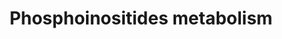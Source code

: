 ---
annotations:
- type: Disease Ontology
  value: oculocerebrorenal syndrome
- type: Pathway Ontology
  value: phosphatidylinositol metabolic pathway
- type: Disease Ontology
  value: Charcot-Marie-Tooth disease type 4B1
- type: Disease Ontology
  value: Fleck corneal dystrophy
- type: Disease Ontology
  value: centronuclear myopathy
authors:
- DeSl
- Egonw
communities:
- Lipids
- IEM
- RareDiseases
description: Phosphatidylinositols are a family of lipids under the phosphatidylglyceride
  class. This pathway specifies several metabolic conversions between PIP, PIP2, PIP3
  and other metabolites. Phosphorylation sites on the individual metabolites are drawn
  as states, with the location added as a number.  The main interactions within this
  pathway are based on Figure 1 of [https://doi.org/10.1038/nmeth867 Rusten et al],
  annotated with biochemical interaction database [https://www.rhea-db.org/ Rhea],
  and diseases (depicted in pink) with corresponding [https://www.omim.org/ OMIM-identifiers.].
  Dashed lines depict proposed interactions which have not been characterised (yet)
last-edited: 2020-10-02
organisms:
- Homo sapiens
redirect_from:
- /index.php/Pathway:WP4971
- /instance/WP4971
schema-jsonld:
- '@context': https://schema.org/
  '@id': https://wikipathways.github.io/pathways/WP4971.html
  '@type': Dataset
  creator:
    '@type': Organization
    name: WikiPathways
  description: Phosphatidylinositols are a family of lipids under the phosphatidylglyceride
    class. This pathway specifies several metabolic conversions between PIP, PIP2,
    PIP3 and other metabolites. Phosphorylation sites on the individual metabolites
    are drawn as states, with the location added as a number.  The main interactions
    within this pathway are based on Figure 1 of [https://doi.org/10.1038/nmeth867
    Rusten et al], annotated with biochemical interaction database [https://www.rhea-db.org/
    Rhea], and diseases (depicted in pink) with corresponding [https://www.omim.org/
    OMIM-identifiers.]. Dashed lines depict proposed interactions which have not been
    characterised (yet)
  keywords:
  - ADP
  - PLCB3
  - MTMR12
  - MTMR10
  - ATP
  - PLCE1
  - PLCD4
  - PIK3CA
  - PtdIns(3,4,5)P3
  - MTMR8
  - PLCB2
  - PtdIns
  - OCRL
  - PIP4P2
  - PLCZ1
  - PIP-5 kinase alpha
  - MTM1
  - PLCH2
  - PIP-4 kinase
  - PtdIns(5)P
  - PtdIns(3,5)P2
  - PIK3C3
  - PLCH1
  - PtdIns(4)P
  - MTMR7
  - PIKfyve
  - MTMR2
  - H+
  - MTMR1
  - PTEN
  - PIP-5 kinase beta
  - PIK3CD
  - PLCB4
  - PIP-5 kinase gamma
  - SBF1
  - PI3K-C2γ
  - MTMR3
  - DAG
  - PI3K-C2α
  - 4-phosphatase
  - PLCG2
  - PtdIns(3,4)P2
  - PIP4P1
  - PIP4K2C
  - PIP4K2A
  - Phospholipase C
  - PIK3CG
  - PI-3 kinase II
  - PI-3 kinase I
  - PtdIns(3)P
  - MTMR6
  - MTMR9
  - SACM1L
  - PIK3CB
  - MTMR11
  - Phosphate
  - SBF2
  - PLCD1
  - PLCB1
  - PLCG1
  - SHIP (1)
  - PIP4K2B
  - Ins(1,4,5)P3
  - PI3K-C2β
  - PLCD3
  - PI-3 kinase III
  - H2O
  - MTMR4
  - PIK3R4
  - PtdIns(4,5)P2
  license: CC0
  name: Phosphoinositides metabolism
seo: CreativeWork
title: Phosphoinositides metabolism
wpid: WP4971
---